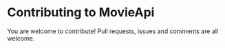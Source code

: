 # Contributing to MovieApi

You are welcome to contribute! Pull requests, issues and comments are all welcome.